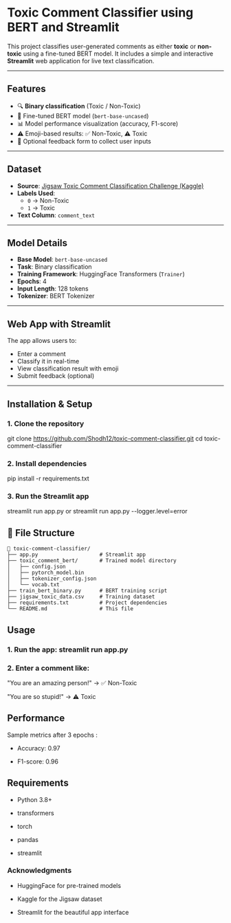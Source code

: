 # Toxic Comment Classifier using BERT and Streamlit

This project classifies user-generated comments as either **toxic** or **non-toxic** using a fine-tuned BERT model. It includes a simple and interactive **Streamlit** web application for live text classification.

---

## Features

- 🔍 **Binary classification** (Toxic / Non-Toxic)
- 🧠 Fine-tuned BERT model (`bert-base-uncased`)
- 📊 Model performance visualization (accuracy, F1-score)
- ⚠️ Emoji-based results: ✅ Non-Toxic, ⚠️ Toxic
- 📝 Optional feedback form to collect user inputs

---

## Dataset

- **Source**: [Jigsaw Toxic Comment Classification Challenge (Kaggle)](https://www.kaggle.com/c/jigsaw-toxic-comment-classification-challenge)
- **Labels Used**:
  - `0` → Non-Toxic
  - `1` → Toxic
- **Text Column**: `comment_text`

---

## Model Details

- **Base Model**: `bert-base-uncased`
- **Task**: Binary classification
- **Training Framework**: HuggingFace Transformers (`Trainer`)
- **Epochs**: 4
- **Input Length**: 128 tokens
- **Tokenizer**: BERT Tokenizer

---

## Web App with Streamlit

The app allows users to:
- Enter a comment
- Classify it in real-time
- View classification result with emoji
- Submit feedback (optional)

---

## Installation & Setup

### 1. Clone the repository

git clone https://github.com/Shodh12/toxic-comment-classifier.git
cd toxic-comment-classifier
### 2. Install dependencies

pip install -r requirements.txt
### 3. Run the Streamlit app

streamlit run app.py or streamlit run app.py --logger.level=error

## 📂 File Structure

```text
📁 toxic-comment-classifier/
├── app.py                    # Streamlit app
├── toxic_comment_bert/       # Trained model directory
│   ├── config.json
│   ├── pytorch_model.bin
│   ├── tokenizer_config.json
│   └── vocab.txt
├── train_bert_binary.py      # BERT training script
├── jigsaw_toxic_data.csv     # Training dataset
├── requirements.txt          # Project dependencies
└── README.md                 # This file
```

## Usage
### 1. Run the app: streamlit run app.py

### 2. Enter a comment like:

"You are an amazing person!" → ✅ Non-Toxic

"You are so stupid!" → ⚠️ Toxic

## Performance
Sample metrics after 3 epochs :

- Accuracy: 0.97

- F1-score: 0.96

## Requirements
- Python 3.8+

- transformers

- torch

- pandas
  
- streamlit

### Acknowledgments
- HuggingFace for pre-trained models

- Kaggle for the Jigsaw dataset

- Streamlit for the beautiful app interface
